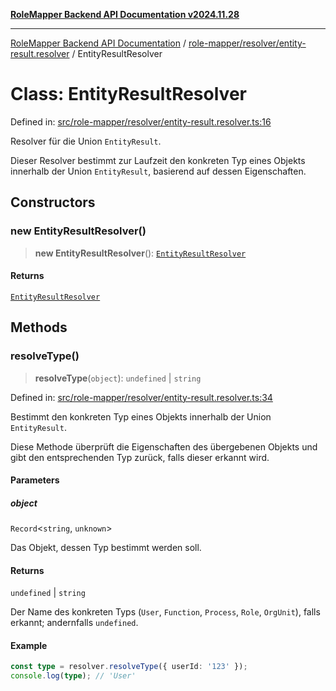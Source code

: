 [**RoleMapper Backend API Documentation v2024.11.28**](../../../../README.md)

***

[RoleMapper Backend API Documentation](../../../../modules.md) / [role-mapper/resolver/entity-result.resolver](../README.md) / EntityResultResolver

# Class: EntityResultResolver

Defined in: [src/role-mapper/resolver/entity-result.resolver.ts:16](https://github.com/FlowCraft-AG/RoleMapper/blob/a27a4625e026a9ad2c24db2d223617539cb70099/backend/src/role-mapper/resolver/entity-result.resolver.ts#L16)

Resolver für die Union `EntityResult`.

Dieser Resolver bestimmt zur Laufzeit den konkreten Typ eines Objekts innerhalb
der Union `EntityResult`, basierend auf dessen Eigenschaften.

## Constructors

### new EntityResultResolver()

> **new EntityResultResolver**(): [`EntityResultResolver`](EntityResultResolver.md)

#### Returns

[`EntityResultResolver`](EntityResultResolver.md)

## Methods

### resolveType()

> **resolveType**(`object`): `undefined` \| `string`

Defined in: [src/role-mapper/resolver/entity-result.resolver.ts:34](https://github.com/FlowCraft-AG/RoleMapper/blob/a27a4625e026a9ad2c24db2d223617539cb70099/backend/src/role-mapper/resolver/entity-result.resolver.ts#L34)

Bestimmt den konkreten Typ eines Objekts innerhalb der Union `EntityResult`.

Diese Methode überprüft die Eigenschaften des übergebenen Objekts und gibt
den entsprechenden Typ zurück, falls dieser erkannt wird.

#### Parameters

##### object

`Record`\<`string`, `unknown`\>

Das Objekt, dessen Typ bestimmt werden soll.

#### Returns

`undefined` \| `string`

Der Name des konkreten Typs (`User`, `Function`, `Process`, `Role`, `OrgUnit`),
                              falls erkannt; andernfalls `undefined`.

#### Example

```typescript
const type = resolver.resolveType({ userId: '123' });
console.log(type); // 'User'
```
